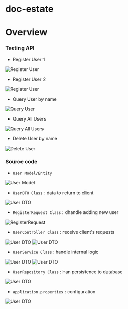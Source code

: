 # doc-estate
# Overview

### Testing API

* Register User 1

![Register User](https://github.com/namphuong2217/doc-estate/blob/main/Documentation/RegisterUser1.png)

* Register User 2 

![Register User](https://github.com/namphuong2217/doc-estate/blob/main/Documentation/RegisterUser2.png)

* Query User by name

![Query User](https://github.com/namphuong2217/doc-estate/blob/main/Documentation/QueryUser.png)

* Query All Users

![Query All Users](https://github.com/namphuong2217/doc-estate/blob/main/Documentation/QueryAllUsers.png)

* Delete User by name

![Delete User](https://github.com/namphuong2217/doc-estate/blob/main/Documentation/DeleteUser.png)

### Source code

* ``User Model/Entity`` 

![User Model](https://github.com/namphuong2217/doc-estate/blob/main/Documentation/UserClass.png)

* ``UserDTO Class`` : data to return to client

![User DTO](https://github.com/namphuong2217/doc-estate/blob/main/Documentation/UserDTOClass.png)

* ``RegisterRequest Class`` : dhandle adding new user

![RegisterRequest](https://github.com/namphuong2217/doc-estate/blob/main/Documentation/RegisterRequestClass.png)

* ``UserController Class`` : receive client's requests

![User DTO](https://github.com/namphuong2217/doc-estate/blob/main/Documentation/UserControllerClass1.png)
![User DTO](https://github.com/namphuong2217/doc-estate/blob/main/Documentation/UserControllerClass2.png)

* ``UserService Class`` : handle internal logic

![User DTO](https://github.com/namphuong2217/doc-estate/blob/main/Documentation/UserServiceClass1.png)
![User DTO](https://github.com/namphuong2217/doc-estate/blob/main/Documentation/UserServiceClass2.png)

* ``UserRepository Class`` : han persistence to database

![User DTO](https://github.com/namphuong2217/doc-estate/blob/main/Documentation/UserRepositoryClass.png)

* ``application.properties`` : configuration

![User DTO](https://github.com/namphuong2217/doc-estate/blob/main/Documentation/ApplicationProperties.png)




